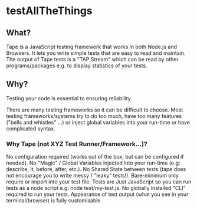 # testAllTheThings

## What?
Tape is a JavaScript testing framework that works in both Node.js and Browsers. 
It lets you write simple tests that are easy to read and maintain. The output of Tape tests is a "TAP Stream" which can be read by other programs/packages e.g. to display statistics of your tests.

## Why?
Testing your code is essential to ensuring reliability.

There are many testing frameworks so it can be difficult to choose. Most testing frameworks/systems try to do too much, have too many features ("bells and whistles" ...) or inject global variables into your run-time or have complicated syntax.

### Why Tape (not XYZ Test Runner/Framework...)?
No configuration required (works out of the box, but can be configured if needed).
No "Magic" / Global Variables injected into your run-time (e.g: describe, it, before, after, etc.).
No Shared State between tests (tape does not encourage you to write messy / "leaky" tests!).
Bare-minimum only require or import into your test file.
Tests are Just JavaScript so you can run tests as a node script e.g: node test/my-test.js.
No globally installed "CLI" required to run your tests.
Appearance of test output (what you see in your terminal/browser) is fully customisable.


